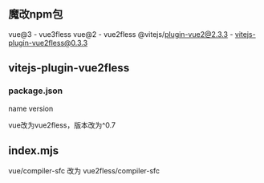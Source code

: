 ## 魔改npm包
vue@3 - vue3fless
vue@2 - vue2fless
@vitejs/plugin-vue2@2.3.3 - vitejs-plugin-vue2fless@0.3.3



## vitejs-plugin-vue2fless
### package.json
name
version

vue改为vue2fless，版本改为^0.7

## index.mjs
vue/compiler-sfc 改为 vue2fless/compiler-sfc